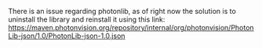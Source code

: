 There is an issue regarding photonlib, as of right now the solution is to uninstall the library and reinstall it using this link:
https://maven.photonvision.org/repository/internal/org/photonvision/PhotonLib-json/1.0/PhotonLib-json-1.0.json
